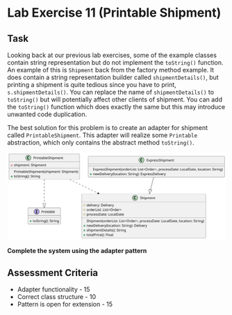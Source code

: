 # Lab Exercise 11 (Printable Shipment)

## Task

Looking back at our previous lab exercises, some of the example classes contain string representation but do not implement the `toString()` function. An example of this is `Shipment` back from the factory method example. It does contain a string representation builder called `shipmentDetails()`, but printing a shipment is quite tedious since you have to print, `s.shipmentDetails()`.  You can replace the name of `shipmentDetails()` to `toString()` but  will potentially affect other clients of shipment. You can add the `toString()` function which does exactly the same but this may introduce unwanted code duplication.

The best solution for this problem is to create an adapter for shipment called `PrintableShipment`. This adapter will realize some `Printable` abstraction, which only contains the abstract method `toString()`. 

![adapter example](https://raw.githubusercontent.com/HowDoIGitHelp/CMSC23MDNotes/master/Markdown%20Lecture%20Notes%20and%20Lab%20Exercises/uml/umlOutputs/PrintableShipment.svg)

**Complete the system using the adapter pattern**

## Assessment Criteria

- Adapter functionality - 15
- Correct class structure - 10
- Pattern is open for extension - 15